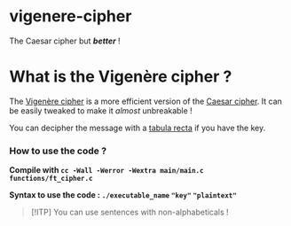# vigenere-cipher
The Caesar cipher but ***better*** !

# What is the Vigenère cipher ? 
The [Vigenère cipher](https://en.wikipedia.org/wiki/Vigen%C3%A8re_cipher) is a more efficient version of the [Caesar cipher](https://github.com/dinosnake666/caesar-cipher). It can be easily tweaked to make it _almost_ unbreakable !

You can decipher the message with a [tabula recta](https://en.wikipedia.org/wiki/Tabula_recta) if you have the key.

### How to use the code ?
**Compile with `cc -Wall -Werror -Wextra main/main.c functions/ft_cipher.c`**

**Syntax to use the code : `./executable_name` `"key"` `"plaintext"`**

>[!ITP]
> You can use sentences with non-alphabeticals !
